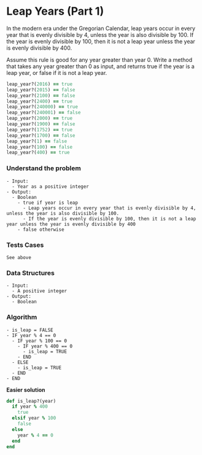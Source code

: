 # Leap Years (Part 1)

In the modern era under the Gregorian Calendar, leap years occur in every year that is evenly divisible by 4, unless the year is also divisible by 100. If the year is evenly divisible by 100, then it is not a leap year unless the year is evenly divisible by 400.

Assume this rule is good for any year greater than year 0. Write a method that takes any year greater than 0 as input, and returns true if the year is a leap year, or false if it is not a leap year.

```ruby
leap_year?(2016) == true
leap_year?(2015) == false
leap_year?(2100) == false
leap_year?(2400) == true
leap_year?(240000) == true
leap_year?(240001) == false
leap_year?(2000) == true
leap_year?(1900) == false
leap_year?(1752) == true
leap_year?(1700) == false
leap_year?(1) == false
leap_year?(100) == false
leap_year?(400) == true
```



### Understand the problem

```
- Input:
  - Year as a positive integer
- Output:
  - Boolean
    - true if year is leap
      - Leap years occur in every year that is evenly divisible by 4, unless the year is also divisible by 100. 
      - If the year is evenly divisible by 100, then it is not a leap year unless the year is evenly divisible by 400
    - false otherwise
```

### Tests Cases

```
See above
```

### Data Structures

```
- Input:
  - A positive integer
- Output:
  - Boolean
```

### Algorithm

```
- is_leap = FALSE
- IF year % 4 == 0
  - IF year % 100 == 0
    - IF year % 400 == 0
      - is_leap = TRUE
    - END
  - ELSE
    - is_leap = TRUE
  - END
- END
```

**Easier solution**

```ruby
def is_leap?(year)
  if year % 400
    true
  elsif year % 100
    false
  else
    year % 4 == 0
  end
end
```

